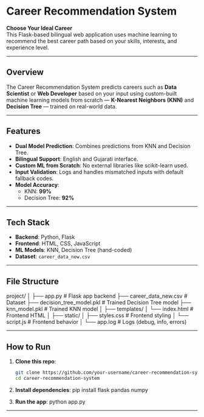 # Career Recommendation System

**Choose Your Ideal Career**  
This Flask-based bilingual web application uses machine learning to recommend the best career path based on your skills, interests, and experience level.

---

## Overview

The Career Recommendation System predicts careers such as **Data Scientist** or **Web Developer** based on your input using custom-built machine learning models from scratch — **K-Nearest Neighbors (KNN)** and **Decision Tree** — trained on real-world data.

---

## Features

- **Dual Model Prediction**: Combines predictions from KNN and Decision Tree.
- **Bilingual Support**: English and Gujarati interface.
- **Custom ML from Scratch**: No external libraries like scikit-learn used.
- **Input Validation**: Logs and handles mismatched inputs with default fallback codes.
- **Model Accuracy**:
  - KNN: **99%**
  - Decision Tree: **92%**

---

## Tech Stack

- **Backend**: Python, Flask
- **Frontend**: HTML, CSS, JavaScript
- **ML Models**: KNN, Decision Tree (hand-coded)
- **Dataset**: `career_data_new.csv`

---

## File Structure
  project/
  │
  ├── app.py # Flask app backend
  ├── career_data_new.csv # Dataset
  ├── decision_tree_model.pkl # Trained Decision Tree model
  ├── knn_model.pkl # Trained KNN model
  │
  ├── templates/
  │ └── index.html # Frontend HTML
  │
  ├── static/
  │ ├── styles.css # Frontend styling
  │ └── script.js # Frontend behavior
  │
  └── app.log # Logs (debug, info, errors)


---

## How to Run

1. **Clone this repo**:
   ```bash
   git clone https://github.com/your-username/career-recommendation-system.git
   cd career-recommendation-system
2. **Install dependencies**:
  pip install flask pandas numpy

3. **Run the app**:
   python app.py
---
